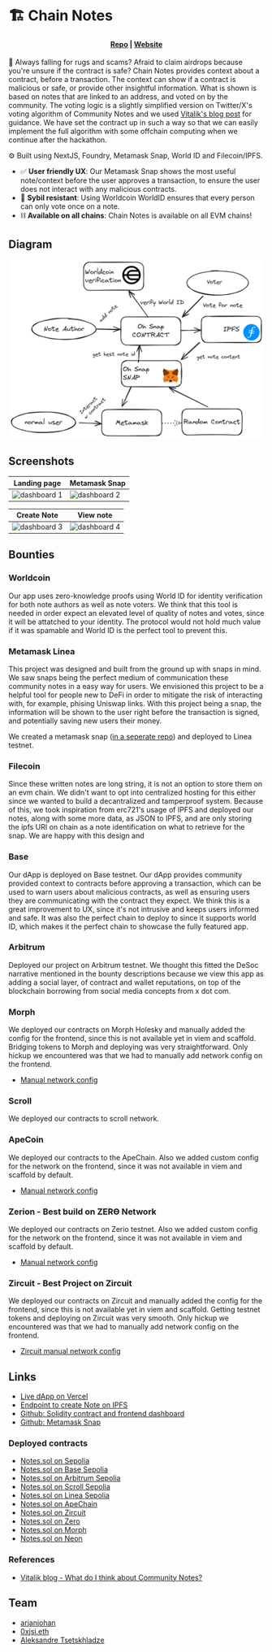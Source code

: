 # 🏗 Chain Notes

<h4 align="center">
  <a href="https://github.com/chain-notes-brussels/chain-notes-snap">Repo</a> |
  <a href="https://chain-notes.vercel.app/">Website</a>
</h4>

🫰 Always falling for rugs and scams? Afraid to claim airdrops because you're unsure if the contract is safe? Chain Notes provides context about a contract, before a transaction. The context can show if a contract is malicious or safe, or provide other insightful information. What is shown is based on notes that are linked to an address, and voted on by the community. The voting logic is a slightly simplified version on Twitter/X's voting algorithm of Community Notes and we used [Vitalik's blog post](https://vitalik.eth.limo/general/2023/08/16/communitynotes.html) for guidance. We have set the contract up in such a way so that we can easily implement the full algorithm with some offchain computing when we continue after the hackathon.

⚙️ Built using NextJS, Foundry, Metamask Snap, World ID and Filecoin/IPFS.

- ✅ **User friendly UX**: Our Metamask Snap shows the most useful note/context before the user approves a transaction, to ensure the user does not interact with any malicious contracts.
- 🧱 **Sybil resistant**: Using Worldcoin WorldID ensures that every person can only vote once on a note.
- ⛓️ **Available on all chains**: Chain Notes is available on all EVM chains!


## Diagram

![dashboard 1](assets/diagram.png)

## Screenshots

| Landing page                      | Metamask Snap              |
| --------------------------------- | --------------------------------- |
| ![dashboard 1](screenshots/1.png) | ![dashboard 2](screenshots/2.png) |

|  Create Note                          | View note                      |
| --------------------------------- | --------------------------------- |
| ![dashboard 3](screenshots/3.png) | ![dashboard 4](screenshots/4.png) |



## Bounties

### Worldcoin

Our app uses zero-knowledge proofs using World ID for identity verification for both note authors as well as note voters. We think that this tool is needed in order expect an elevated level of quality of notes and votes, since it will be attatched to your identity. The protocol would not hold much value if it was spamable and World ID is the perfect tool to prevent this.

### Metamask Linea

This project was designed and built from the ground up with snaps in mind. We saw snaps being the perfect medium of communication these community notes in a easy way for users. We envisioned this project to be a helpful tool for people new to DeFi in order to mitigate the risk of interacting with, for example, phising Uniswap links. With this project being a snap, the information will be shown to the user right before the transaction is signed, and potentially saving new users their money.

We created a metamask snap ([in a seperate repo](https://github.com/chain-notes-brussels/snap)) and deployed to Linea testnet.

### Filecoin

Since these written notes are long string, it is not an option to store them on an evm chain. We didn't want to opt into centralized hosting for this either since we wanted to build a decantralized and tamperproof system. Because of this, we took inspiration from erc721's usage of IPFS and deployed our notes, along with some more data, as JSON to IPFS, and are only storing the ipfs URI on chain as a note identification on what to retrieve for the snap. We are happy with this design and 

### Base

Our dApp is deployed on Base testnet. Our dApp provides community provided context to contracts before approving a transaction, which can be used to warn users about malicious contracts, as well as ensuring users they are communicating with the contract they expect. We think this is a great improvement to UX, since it's not intrusive and keeps users informed and safe. It was also the perfect chain to deploy to since it supports world ID, which makes it the perfect chain to showcase the fully featured app.

### Arbitrum

Deployed our project on Arbitrum testnet. We thought this fitted the DeSoc narrative mentioned in the bounty descriptions because we view this app as adding a social layer, of contract and wallet reputations, on top of the blockchain borrowing from social media concepts from x dot com.

### Morph

We deployed our contracts on Morph Holesky and manually added the config for the frontend, since this is not available yet in viem and scaffold. Bridging tokens to Morph and deploying was very straightforward. Only hickup we encountered was that we had to manually add network config on the frontend. 

- [Manual network config](https://github.com/chain-notes-brussels/chain-notes-snap/blob/d71b19303b4d260dab5b9d66f40d89af665c750b/packages/nextjs/utils/scaffold-eth/morechains.ts)

### Scroll

We deployed our contracts to scroll network.

### ApeCoin

We deployed our contracts to the ApeChain. Also we added custom config for the network on the frontend, since it was not available in viem and scaffold by default.
- [Manual network config](https://github.com/chain-notes-brussels/chain-notes-snap/blob/d71b19303b4d260dab5b9d66f40d89af665c750b/packages/nextjs/utils/scaffold-eth/morechains.ts)

### Zerion - Best build on ZERϴ Network

We deployed our contracts on Zerio testnet. Also we added custom config for the network on the frontend, since it was not available in viem and scaffold by default.
- [Manual network config](https://github.com/chain-notes-brussels/chain-notes-snap/blob/d71b19303b4d260dab5b9d66f40d89af665c750b/packages/nextjs/utils/scaffold-eth/morechains.ts)

### Zircuit - Best Project on Zircuit

We deployed our contracts on Zircuit and manually added the config for the frontend, since this is not available yet in viem and scaffold. Getting testnet tokens and deploying on Zircuit was very smooth. Only hickup we encountered was that we had to manually add network config on the frontend.

- [Zircuit manual network config](https://github.com/chain-notes-brussels/chain-notes-snap/blob/d71b19303b4d260dab5b9d66f40d89af665c750b/packages/nextjs/utils/scaffold-eth/morechains.ts)


## Links

- [Live dApp on Vercel](https://chain-notes.vercel.app/)
- [Endpoint to create Note on IPFS](https://api-phi-vert.vercel.app/createNewNote)
- [Github: Solidity contract and frontend dashboard](https://github.com/chain-notes-brussels/chain-notes-snap)
- [Github: Metamask Snap](https://github.com/chain-notes-brussels/snap)

### Deployed contracts
- [Notes.sol on Sepolia](https://sepolia.etherscan.io/address/0x62a4d5b0f16d8eb9065310afbb7f2622d981f124)
- [Notes.sol on Base Sepolia](https://sepolia.basescan.org/address/0x3B89a9D1026E29c7959154E5c826159C720007cb)
- [Notes.sol on Arbitrum Sepolia](https://sepolia.arbiscan.io/address/0x83277E9FE7Cc93Ad2D5986b87659A6fa80A48Ac0)
- [Notes.sol on Scroll Sepolia](https://sepolia.scrollscan.com/address/0x1e2818770eEaE7A4B958109d4915Ea3e8DA572c6)
- [Notes.sol on Linea Sepolia](https://api-sepolia.lineascan.build/address/0x4CC142ed6B170CC9e7cbecca486B79cd88727821)
- [Notes.sol on ApeChain](https://jenkins.explorer.caldera.xyz/address/0x83277E9FE7Cc93Ad2D5986b87659A6fa80A48Ac0)
- [Notes.sol on Zircuit](https://explorer.zircuit.com/address/0xD75595cCA0721f30a6449DD2b641Bc2E4FE44558)
- [Notes.sol on Zero](https://explorer.zero.network/address/0x83277E9FE7Cc93Ad2D5986b87659A6fa80A48Ac0)
- [Notes.sol on Morph](https://explorer-holesky.morphl2.io/address/0x83277E9FE7Cc93Ad2D5986b87659A6fa80A48Ac0)
- [Notes.sol on Neon]()

### References
- [Vitalik blog - What do I think about Community Notes?](https://vitalik.eth.limo/general/2023/08/16/communitynotes.html)

## Team

- [arjanjohan](https://x.com/arjanjohan/)
- [0xjsi.eth](https://twitter.com/0xjsieth)
- [Aleksandre Tsetskhladze](https://twitter.com/atsetsoffc)